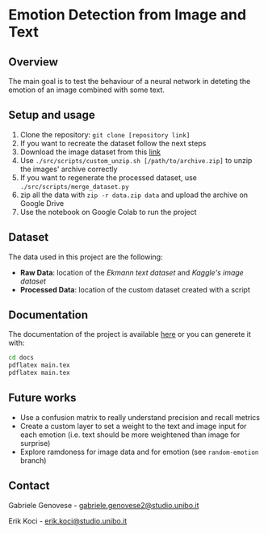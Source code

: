 # Emotion Detection from Image and Text

## Overview

The main goal is to test the behaviour of a neural network in deteting the emotion of an image combined with some text.

## Setup and usage

1. Clone the repository: `git clone [repository link]`
2. If you want to recreate the dataset follow the next steps
3. Download the image dataset from this [link](https://www.kaggle.com/datasets/msambare/fer2013?resource=download)
4. Use `./src/scripts/custom_unzip.sh [/path/to/archive.zip]` to unzip the images' archive correctly
5. If you want to regenerate the processed dataset, use `./src/scripts/merge_dataset.py`
6. zip all the data with `zip -r data.zip data` and upload the archive on Google Drive
7. Use the notebook on Google Colab to run the project

## Dataset

The data used in this project are the following:

- **Raw Data**: location of the _Ekmann text dataset_ and _Kaggle's image dataset_
- **Processed Data**: location of the custom dataset created with a script

## Documentation

The documentation of the project is available [here](https://gabrielegenovese.github.io/Emotion-Detection-from-Image-and-Text/main.pdf) or you can generete it with:

```bash
cd docs
pdflatex main.tex
pdflatex main.tex
```

## Future works

- Use a confusion matrix to really understand precision and recall metrics
- Create a custom layer to set a weight to the text and image input for each emotion (i.e. text should be more weightened than image for surprise)
- Explore ramdoness for image data and for emotion (see `random-emotion` branch)

## Contact

Gabriele Genovese - gabriele.genovese2@studio.unibo.it

Erik Koci - erik.koci@studio.unibo.it
